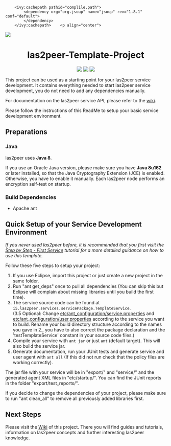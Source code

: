     	<ivy:cachepath pathid="complile.path">
    		<dependency org="org.jsoup" name="jsoup" rev="1.8.1" conf="default">
    		</dependency>
    	</ivy:cachepath>	<p align="center">
  <img src="https://raw.githubusercontent.com/rwth-acis/las2peer/master/img/logo/bitmap/las2peer-logo-128x128.png" />
</p>
<h1 align="center">las2peer-Template-Project</h1>
<p align="center">
  <a href="https://travis-ci.org/rwth-acis/las2peer-template-project" alt="Travis Build Status">
        <img src="https://travis-ci.org/rwth-acis/las2peer-template-project.svg?branch=master" /></a>
  <a href="https://codecov.io/gh/rwth-acis/las2peer-template-project" alt="Code Coverage">
        <img src="https://codecov.io/gh/rwth-acis/las2peer-template-project/branch/master/graph/badge.svg" /></a>
  <a href="https://libraries.io/github/rwth-acis/las2peer-template-project" alt="Dependencies">
        <img src="https://img.shields.io/librariesio/github/rwth-acis/las2peer-template-project" /></a>
</p>


This project can be used as a starting point for your las2peer service development.
It contains everything needed to start las2peer service development, you do not need to add any dependencies manually.  

For documentation on the las2peer service API, please refer to the [wiki](https://github.com/rwth-acis/las2peer-Template-Project/wiki).

Please follow the instructions of this ReadMe to setup your basic service development environment.  

## Preparations

### Java

las2peer uses **Java 8**.

If you use an Oracle Java version, please make sure you have **Java 8u162** or later installed, so that the Java Cryptography Extension (JCE) is enabled.
Otherwise, you have to enable it manually.
Each las2peer node performs an encryption self-test on startup.

### Build Dependencies

* Apache ant


## Quick Setup of your Service Development Environment

*If you never used las2peer before, it is recommended that you first visit the
[Step by Step - First Service](https://github.com/rwth-acis/las2peer-Template-Project/wiki/Step-By-Step:-First-Service)
tutorial for a more detailed guidance on how to use this template.*  

Follow these five steps to setup your project:  
1. If you use Eclipse, import this project or just create a new project in the same folder.  
2. Run "ant get_deps" once to pull all dependencies (You can skip this but Eclipse will complain about missing libraries until you build the first time).  
3. The service source code can be found at `i5.las2peer.services.servicePackage.TemplateService`.  
(3.5 Optional: Change [etc/ant_configuration/service.properties](etc/ant_configuration/service.properties) and [etc/ant_configuration/user.properties](etc/ant_configuration/user.properties)
according to the service you want to build. Rename your build directory structure according to the names you gave in 2.,
you have to also correct the package declaration and the 'testTemplateService' constant in your source code files.)  
4. Compile your service with `ant jar` or just `ant` (default target). This will also build the service jar.  
5. Generate documentation, run your JUnit tests and generate service and user agent with `ant all` (If this did not run check that the policy files are working correctly).  

The jar file with your service will be in "export/" and "service/" and the generated agent XML files in "etc/startup/".
You can find the JUnit reports in the folder "export/test_reports/".  

If you decide to change the dependencies of your project, please make sure to run "ant clean_all" to remove all previously
added libraries first.  


## Next Steps

Please visit the [Wiki](https://github.com/rwth-acis/las2peer-Template-Project/wiki/) of this project.
There you will find guides and tutorials, information on las2peer concepts and further interesting las2peer knowledge.  

